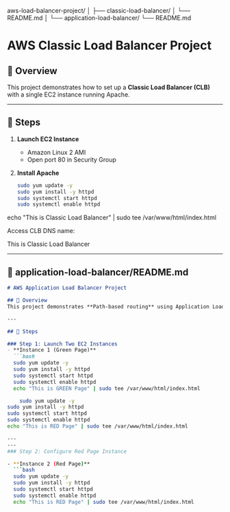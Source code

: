 aws-load-balancer-project/
│
├── classic-load-balancer/
│   └── README.md
│
└── application-load-balancer/
    └── README.md


# AWS Classic Load Balancer Project

## 📌 Overview
This project demonstrates how to set up a **Classic Load Balancer (CLB)** with a single EC2 instance running Apache.

---

## 🔹 Steps

1. **Launch EC2 Instance**
   - Amazon Linux 2 AMI
   - Open port 80 in Security Group

2. **Install Apache**
   ```bash
   sudo yum update -y
   sudo yum install -y httpd
   sudo systemctl start httpd
   sudo systemctl enable httpd

echo "This is Classic Load Balancer" | sudo tee /var/www/html/index.html

Access CLB DNS name:

This is Classic Load Balancer
   


---

## 📝 application-load-balancer/README.md  

```markdown
# AWS Application Load Balancer Project

## 📌 Overview
This project demonstrates **Path-based routing** using Application Load Balancer (ALB) with two EC2 instances.

---

## 🔹 Steps

### Step 1: Launch Two EC2 Instances
- **Instance 1 (Green Page)**  
  ```bash
  sudo yum update -y
  sudo yum install -y httpd
  sudo systemctl start httpd
  sudo systemctl enable httpd
  echo "This is GREEN Page" | sudo tee /var/www/html/index.html

    sudo yum update -y
sudo yum install -y httpd
sudo systemctl start httpd
sudo systemctl enable httpd
echo "This is RED Page" | sudo tee /var/www/html/index.html

---
---
### Step 2: Configure Red Page Instance

- **Instance 2 (Red Page)**  
  ```bash
  sudo yum update -y
  sudo yum install -y httpd
  sudo systemctl start httpd
  sudo systemctl enable httpd
  echo "This is RED Page" | sudo tee /var/www/html/index.html


